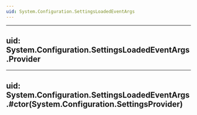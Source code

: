 ```yaml
---
uid: System.Configuration.SettingsLoadedEventArgs
---
```


---
uid: System.Configuration.SettingsLoadedEventArgs.Provider
---

---
uid: System.Configuration.SettingsLoadedEventArgs.#ctor(System.Configuration.SettingsProvider)
---
